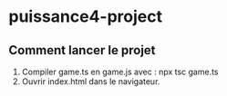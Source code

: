 # puissance4-project

## Comment lancer le projet
1. Compiler game.ts en game.js avec :
   npx tsc game.ts
2. Ouvrir index.html dans le navigateur.
